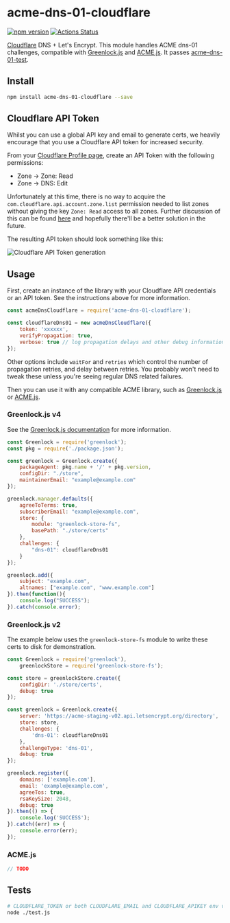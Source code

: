 acme-dns-01-cloudflare
==============
[![npm version](https://badge.fury.io/js/acme-dns-01-cloudflare.svg)](https://badge.fury.io/js/acme-dns-01-cloudflare)
[![Actions Status](https://github.com/nodecraft/acme-dns-01-cloudflare/workflows/Test/badge.svg)](https://github.com/nodecraft/acme-dns-01-cloudflare/actions)

[Cloudflare](https://www.cloudflare.com/) DNS + Let's Encrypt. This module handles ACME dns-01 challenges, compatible with [Greenlock.js](https://www.npmjs.com/package/greenlock) and [ACME.js](https://www.npmjs.com/package/acme). It passes [acme-dns-01-test](https://www.npmjs.com/package/acme-dns-01-test).

## Install
```bash
npm install acme-dns-01-cloudflare --save
```

## Cloudflare API Token

Whilst you can use a global API key and email to generate certs, we heavily encourage that you use a Cloudflare API token for increased security.

From your [Cloudflare Profile page](https://dash.cloudflare.com/profile), create an API Token with the following permissions:

- Zone -> Zone: Read
- Zone -> DNS: Edit

Unfortunately at this time, there is no way to acquire the `com.cloudflare.api.account.zone.list` permission needed to list zones without giving the key `Zone: Read` access to all zones. Further discussion of this can be found [here](https://github.com/nodecraft/acme-dns-01-cloudflare/issues/8) and hopefully there'll be a better solution in the future.

The resulting API token should look something like this:


![Cloudflare API Token generation](https://up.jross.me/x2dcm)

## Usage

First, create an instance of the library with your Cloudflare API credentials or an API token. See the instructions above for more information.


```js
const acmeDnsCloudflare = require('acme-dns-01-cloudflare');

const cloudflareDns01 = new acmeDnsCloudflare({
	token: 'xxxxxx',
	verifyPropagation: true,
	verbose: true // log propagation delays and other debug information
});
````
Other options include `waitFor` and `retries` which control the number of propagation retries, and delay between retries. You probably won't need to tweak these unless you're seeing regular DNS related failures.

Then you can use it with any compatible ACME library, such as [Greenlock.js](https://www.npmjs.com/package/greenlock) or [ACME.js](https://www.npmjs.com/package/acme).


### Greenlock.js v4

See the [Greenlock.js documentation](https://www.npmjs.com/package/greenlock) for more information.

```js
const Greenlock = require('greenlock');
const pkg = require('./package.json');

const greenlock = Greenlock.create({
	packageAgent: pkg.name + '/' + pkg.version,
	configDir: "./store",
	maintainerEmail: "example@example.com"
});

greenlock.manager.defaults({
	agreeToTerms: true,
	subscriberEmail: "example@example.com",
	store: {
		module: "greenlock-store-fs",
		basePath: "./store/certs"
	},
	challenges: {
		"dns-01": cloudflareDns01
	}
});

greenlock.add({
	subject: "example.com",
	altnames: ["example.com", "www.example.com"]
}).then(function(){
	console.log("SUCCESS");
}).catch(console.error);
```

### Greenlock.js v2

The example below uses the `greenlock-store-fs` module to write these certs to disk for demonstration.

```js
const Greenlock = require('greenlock'),
	greenlockStore = require('greenlock-store-fs');

const store = greenlockStore.create({
	configDir: './store/certs',
	debug: true
});

const greenlock = Greenlock.create({
	server: 'https://acme-staging-v02.api.letsencrypt.org/directory',
	store: store,
	challenges: {
		'dns-01': cloudflareDns01
	},
	challengeType: 'dns-01',
	debug: true
});

greenlock.register({
	domains: ['example.com'],
	email: 'example@example.com',
	agreeTos: true,
	rsaKeySize: 2048,
	debug: true
}).then(() => {
	console.log('SUCCESS');
}).catch((err) => {
	console.error(err);
});
```



### ACME.js

```js
// TODO
```


## Tests
```bash
# CLOUDFLARE_TOKEN or both CLOUDFLARE_EMAIL and CLOUDFLARE_APIKEY env vars must be set, as well as DOMAIN
node ./test.js
```
